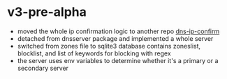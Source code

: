 # v3-pre-alpha

-   moved the whole ip confirmation logic to another repo [dns-ip-confirm](https://github.com/mafazaa-org/dns-ip-confirm)
-   detached from dnsserver package and implemented a whole server
-   switched from zones file to sqlite3 database contains zoneslist, blocklist, and list of keywords for blocking with regex
-   the server uses env variables to determine whether it's a primary or a secondary server
